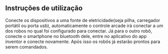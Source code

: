 
## Instruções de utilização

Conecte os dispositivos a uma fonte de eletricidade(seja pilha, carregador portátil ou porta usb), automaticamente o controle arcade irá conectar a um dos robos no qual foi configurado para conectar. Já para o outro robô, conecte o smartphone no bluetooth dele, entre no aplicativo do app inventor e conecte novamente. Após isso os robôs já estarão prontos para serem comandados.
